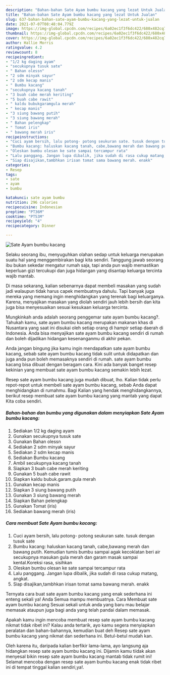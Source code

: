 ```yaml
---
description: "Bahan-bahan Sate Ayam bumbu kacang yang lezat Untuk Jualan"
title: "Bahan-bahan Sate Ayam bumbu kacang yang lezat Untuk Jualan"
slug: 637-bahan-bahan-sate-ayam-bumbu-kacang-yang-lezat-untuk-jualan
date: 2021-07-07T08:48:04.779Z
image: https://img-global.cpcdn.com/recipes/6a02ec1f3f6dc422/680x482cq70/sate-ayam-bumbu-kacang-foto-resep-utama.jpg
thumbnail: https://img-global.cpcdn.com/recipes/6a02ec1f3f6dc422/680x482cq70/sate-ayam-bumbu-kacang-foto-resep-utama.jpg
cover: https://img-global.cpcdn.com/recipes/6a02ec1f3f6dc422/680x482cq70/sate-ayam-bumbu-kacang-foto-resep-utama.jpg
author: Hallie Morris
ratingvalue: 4.2
reviewcount: 8
recipeingredient:
- "1/2 kg daging ayam"
- "secukupnya tusuk sate"
- " Bahan olessn"
- "2 sdm minyak sayur"
- "2 sdm kecap manis"
- " Bumbu kacang"
- "secukupnya kacang tanah"
- "3 buah cabe merah keriting"
- "5 buah cabe rawit"
- " kaldu bubukgaramgula merah"
- " kecap manis"
- "3 siung bawang putih"
- "3 siung bawang merah"
- " Bahan pelengkap"
- " Tomat iris"
- " bawang merah iris"
recipeinstructions:
- "Cuci ayam bersih, lalu potong- potong seukuran sate. tusuk dengan tusuk sate"
- "Bumbu kacang: haluskan kacang tanah, cabe,bawang merah dan bawang putih. Kemudian tumis bumbu sampai agak kecoklatan beri air secukupnya masukan gula merah dan garam masak sampai kental.Koreksi rasa, sisihkan"
- "Oleskan bumbu olesan ke sate sampai tercampur rata"
- "Lalu panggang. Jangan lupa dibalik, jika sudah di rasa cukup matang, angkat."
- "Siap disajikan,tambhkan irisan tomat sama bawang merah. enakk"
categories:
- Resep
tags:
- sate
- ayam
- bumbu

katakunci: sate ayam bumbu 
nutrition: 296 calories
recipecuisine: Indonesian
preptime: "PT36M"
cooktime: "PT53M"
recipeyield: "4"
recipecategory: Dinner

---
```



![Sate Ayam bumbu kacang](https://img-global.cpcdn.com/recipes/6a02ec1f3f6dc422/680x482cq70/sate-ayam-bumbu-kacang-foto-resep-utama.jpg)

Selaku seorang ibu, menyuguhkan olahan sedap untuk keluarga merupakan suatu hal yang menggembirakan bagi kita sendiri. Tanggung jawab seorang ibu bukan sekedar mengatur rumah saja, tapi anda pun wajib memastikan keperluan gizi tercukupi dan juga hidangan yang disantap keluarga tercinta wajib mantab.

Di masa  sekarang, kalian sebenarnya dapat membeli masakan yang sudah jadi walaupun tidak harus capek membuatnya dahulu. Tapi banyak juga mereka yang memang ingin menghidangkan yang terenak bagi keluarganya. Karena, menyajikan masakan yang diolah sendiri jauh lebih bersih dan kita juga bisa menyesuaikan sesuai kesukaan keluarga tercinta. 



Mungkinkah anda adalah seorang penggemar sate ayam bumbu kacang?. Tahukah kamu, sate ayam bumbu kacang merupakan makanan khas di Nusantara yang saat ini disukai oleh setiap orang di hampir setiap daerah di Indonesia. Anda bisa menyajikan sate ayam bumbu kacang sendiri di rumah dan boleh dijadikan hidangan kesenanganmu di akhir pekan.

Anda jangan bingung jika kamu ingin mendapatkan sate ayam bumbu kacang, sebab sate ayam bumbu kacang tidak sulit untuk didapatkan dan juga anda pun boleh memasaknya sendiri di rumah. sate ayam bumbu kacang bisa dibuat dengan beragam cara. Kini ada banyak banget resep kekinian yang membuat sate ayam bumbu kacang semakin lebih lezat.

Resep sate ayam bumbu kacang juga mudah dibuat, lho. Kalian tidak perlu repot-repot untuk membeli sate ayam bumbu kacang, sebab Anda dapat menghidangkan di rumahmu. Bagi Kalian yang hendak menghidangkannya, berikut resep membuat sate ayam bumbu kacang yang mantab yang dapat Kita coba sendiri.

<!--inarticleads1-->

##### Bahan-bahan dan bumbu yang digunakan dalam menyiapkan Sate Ayam bumbu kacang:

1. Sediakan 1/2 kg daging ayam
1. Gunakan secukupnya tusuk sate
1. Gunakan  Bahan olessn
1. Sediakan 2 sdm minyak sayur
1. Sediakan 2 sdm kecap manis
1. Sediakan  Bumbu kacang
1. Ambil secukupnya kacang tanah
1. Siapkan 3 buah cabe merah keriting
1. Gunakan 5 buah cabe rawit
1. Siapkan  kaldu bubuk.garam.gula merah
1. Gunakan  kecap manis
1. Siapkan 3 siung bawang putih
1. Gunakan 3 siung bawang merah
1. Siapkan  Bahan pelengkap
1. Gunakan  Tomat (iris)
1. Sediakan  bawang merah (iris)




<!--inarticleads2-->

##### Cara membuat Sate Ayam bumbu kacang:

1. Cuci ayam bersih, lalu potong- potong seukuran sate. tusuk dengan tusuk sate
1. Bumbu kacang: haluskan kacang tanah, cabe,bawang merah dan bawang putih. Kemudian tumis bumbu sampai agak kecoklatan beri air secukupnya masukan gula merah dan garam masak sampai kental.Koreksi rasa, sisihkan
1. Oleskan bumbu olesan ke sate sampai tercampur rata
1. Lalu panggang. Jangan lupa dibalik, jika sudah di rasa cukup matang, angkat.
1. Siap disajikan,tambhkan irisan tomat sama bawang merah. enakk




Ternyata cara buat sate ayam bumbu kacang yang enak sederhana ini enteng sekali ya! Anda Semua mampu membuatnya. Cara Membuat sate ayam bumbu kacang Sesuai sekali untuk anda yang baru mau belajar memasak ataupun juga bagi anda yang telah pandai dalam memasak.

Apakah kamu ingin mencoba membuat resep sate ayam bumbu kacang nikmat tidak ribet ini? Kalau anda tertarik, ayo kamu segera menyiapkan peralatan dan bahan-bahannya, kemudian buat deh Resep sate ayam bumbu kacang yang nikmat dan sederhana ini. Betul-betul mudah kan. 

Oleh karena itu, daripada kalian berfikir lama-lama, ayo langsung aja hidangkan resep sate ayam bumbu kacang ini. Dijamin kamu tiidak akan menyesal bikin resep sate ayam bumbu kacang mantab tidak rumit ini! Selamat mencoba dengan resep sate ayam bumbu kacang enak tidak ribet ini di tempat tinggal kalian sendiri,ya!.

